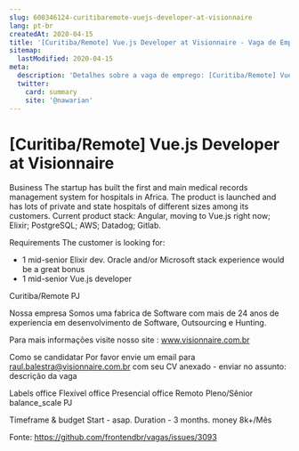 ```yaml
---
slug: 600346124-curitibaremote-vuejs-developer-at-visionnaire
lang: pt-br
createdAt: 2020-04-15
title: '[Curitiba/Remote] Vue.js Developer at Visionnaire - Vaga de Emprego'
sitemap:
  lastModified: 2020-04-15
meta:
  description: 'Detalhes sobre a vaga de emprego: [Curitiba/Remote] Vue.js Developer at Visionnaire'
  twitter:
    card: summary
    site: '@nawarian'
---
```


# [Curitiba/Remote] Vue.js Developer at Visionnaire

Business
The startup has built the first and main medical records management system for hospitals in Africa.
The product is launched and has lots of private and state hospitals of different sizes among its customers.
Current product stack: Angular, moving to Vue.js right now; Elixir; PostgreSQL; AWS; Datadog; Gitlab.
 
Requirements
The customer is looking for:
- 1 mid-senior Elixir dev. Oracle and/or Microsoft stack experience would be a great bonus 
- 1 mid-senior Vue.js developer 

Curitiba/Remote
PJ 

Nossa empresa
Somos uma fabrica de Software com mais de 24 anos de experiencia em desenvolvimento de Software, Outsourcing e Hunting.

Para mais informações visite nosso site : www.visionnaire.com.br

Como se candidatar
Por favor envie um email para raul.balestra@visionnaire.com.br com seu CV anexado - enviar no assunto: descrição da vaga

Labels
office Flexível
office Presencial
office Remoto
Pleno/Sênior
balance_scale PJ

Timeframe & budget
Start - asap.
Duration - 3 months.
money 8k+/Mês

Fonte: https://github.com/frontendbr/vagas/issues/3093